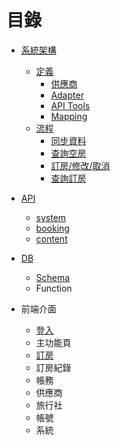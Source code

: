 
# 目錄

- [系統架構](https://github.com/Org08/gettour-doc/blob/master/architecture.md)
  - [定義](https://github.com/Org08/gettour-doc/blob/master/architecture.md#%E5%AE%9A%E7%BE%A9)
    - [供應商](https://github.com/Org08/gettour-doc/blob/master/architecture.md#%E4%BE%9B%E6%87%89%E5%95%86)
    - [Adapter](https://github.com/Org08/gettour-doc/blob/master/architecture.md#adapter)
    - [API Tools](https://github.com/Org08/gettour-doc/blob/master/architecture.md#api-tools)
    - [Mapping](https://github.com/Org08/gettour-doc/blob/master/architecture.md#mapping)
  - [流程](https://github.com/Org08/gettour-doc/blob/master/architecture.md#%E6%B5%81%E7%A8%8B)
    - [同步資料](https://github.com/Org08/gettour-doc/blob/master/architecture.md#%E5%90%8C%E6%AD%A5%E8%B3%87%E6%96%99)
    - [查詢空房](https://github.com/Org08/gettour-doc/blob/master/architecture.md#%E6%9F%A5%E8%A9%A2%E7%A9%BA%E6%88%BF)
    - [訂房/修改/取消](https://github.com/Org08/gettour-doc/blob/master/architecture.md#%E8%A8%82%E6%88%BF%E4%BF%AE%E6%94%B9%E5%8F%96%E6%B6%88)
    - [查詢訂房](https://github.com/Org08/gettour-doc/blob/master/architecture.md#%E6%9F%A5%E8%A9%A2%E8%A8%82%E6%88%BF)

- [API](https://github.com/Org08/gettour-doc/blob/master/api/README.md)
  - [system](https://github.com/Org08/gettour-doc/blob/master/api/README.md#system)
  - [booking](https://github.com/Org08/gettour-doc/blob/master/api/README.md#booking)
  - [content](https://github.com/Org08/gettour-doc/blob/master/api/README.md#content)

- [DB](https://github.com/Org08/gettour-doc/blob/master/db/README.md)
  - [Schema](https://github.com/Org08/gettour-doc/blob/master/db/Schema.md)
  - Function

- 前端介面
  - [登入](https://github.com/Org08/gettour-doc/blob/master/front/login.md)
  - 主功能頁
  - [訂房](https://github.com/Org08/gettour-doc/blob/master/front/booking.md#%E8%A8%82%E6%88%BF)
  - 訂房紀錄
  - 帳務
  - 供應商
  - 旅行社
  - 帳號
  - 系統


